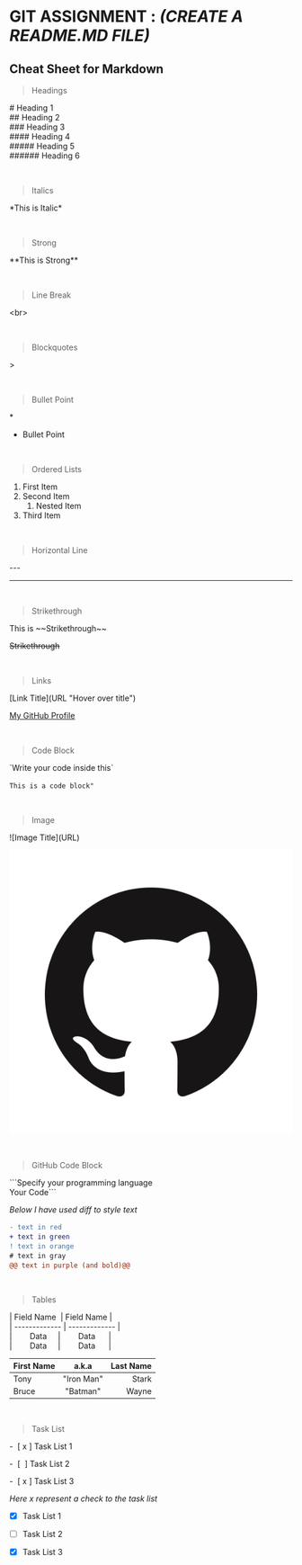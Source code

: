 # GIT ASSIGNMENT : ***(CREATE A README.MD FILE)***

## Cheat Sheet for **Markdown**


> Headings 

\# Heading 1
<br>
\## Heading 2
<br>
\### Heading 3
<br>
\#### Heading 4
<br>
\##### Heading 5
<br>
\###### Heading 6

<br>

> Italics

\*This is Italic*

<br>

> Strong

\*\*This is Strong**

<br>

> Line Break

\<br>

<br>

> Blockquotes

\> 

<br>

> Bullet Point

\*
* Bullet Point

<br>

> Ordered Lists

1. First Item
2. Second Item
   1. Nested Item
3. Third Item

<br>

> Horizontal Line

\---

---

<br>

> Strikethrough

This is \~~Strikethrough~~

~~Strikethrough~~

<br>

> Links

\[Link Title](URL "Hover over title")

[My GitHub Profile](https://github.com/Mitesh-1710)

<br>

> Code Block

\`Write your code inside this\`

`This is a code block"`

<br>

> Image

\!\[Image Title](URL)

![GitHub](GitHub.png "GitHub")

<br>

> GitHub Code Block

\```Specify your programming language  
 Your Code```
 
 *Below I have used diff to style text*
```diff
- text in red
+ text in green
! text in orange
# text in gray
@@ text in purple (and bold)@@
```
<br>

> Tables

\|&nbsp;Field Name &nbsp;|&nbsp;Field Name&nbsp;|
<br>
\|&nbsp;-------------&nbsp;|&nbsp;-------------&nbsp;|
<br>
\|&nbsp; &nbsp; &nbsp; &nbsp; Data &nbsp; &nbsp; |&nbsp; &nbsp; &nbsp; &nbsp; Data&nbsp; &nbsp; &nbsp; |  
\|&nbsp; &nbsp; &nbsp; &nbsp; Data &nbsp; &nbsp; |&nbsp; &nbsp; &nbsp; &nbsp; Data&nbsp; &nbsp; &nbsp; |

| First Name      | a.k.a | Last Name    |
| :---        |    :----:   |          ---: |
| Tony      |"Iron Man"      | Stark   |
| Bruce   | "Batman"       | Wayne      |

<br>

> Task List

\-&nbsp; \[&nbsp;x ] Task List 1

\-&nbsp; \[&nbsp; ] Task List 2

\-&nbsp; \[&nbsp;x ] Task List 3

*Here x represent a check to the task list*

- [x] Task List 1

- [ ] Task List 2

- [x] Task List 3











